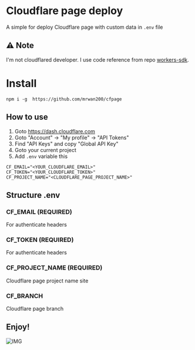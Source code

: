 # Cloudflare page deploy

A simple for deploy Cloudflare page with custom data in `.env` file

## ⚠️ Note

I'm not cloudflared developer. I use code reference from repo [workers-sdk](https://github.com/cloudflare/workers-sdk).

# Install

```
npm i -g  https://github.com/mrwan200/cfpage
```

## How to use

1. Goto https://dash.cloudflare.com
2. Goto "Account" -> "My profile" -> "API Tokens"
3. Find "API Keys" and copy "Global API Key"
5. Goto your current project
5. Add `.env` variable this

```
CF_EMAIL="<YOUR_CLOUDFLARE_EMAIL>"
CF_TOKEN="<YOUR_CLOUDFLARE_TOKEN>"
CF_PROJECT_NAME="<CLOUDFLARE_PAGE_PROJECT_NAME>"
```

## Structure .env
### CF_EMAIL (**REQUIRED**)
For authenticate headers
### CF_TOKEN (**REQUIRED**)
For authenticate headers
### CF_PROJECT_NAME (**REQUIRED**)
Cloudflare page project name site
### CF_BRANCH
Cloudflare page branch

## Enjoy!

![IMG](https://media1.tenor.com/m/-DdP7PTL6r8AAAAC/furina-focalors.gif)
